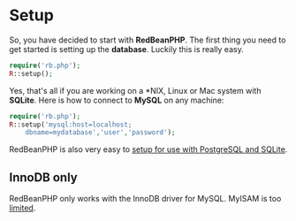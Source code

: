 # Setup

So, you have decided to start with **RedBeanPHP**. The first thing you need to
get started is setting up the **database**. Luckily this is really easy.

```php
require('rb.php');
R::setup();
```

Yes, that's all if you are working on a *NIX, Linux or Mac system with **SQLite**.
Here is how to connect to **MySQL** on any machine:

```php
require('rb.php');
R::setup('mysql:host=localhost;
	dbname=mydatabase','user','password');
```

RedBeanPHP is also very easy to [setup for use with PostgreSQL and SQLite](/compatible).

## InnoDB only

RedBeanPHP only works with the InnoDB driver for MySQL. MyISAM is too [limited](http://www.kavoir.com/2009/09/mysql-engines-innodb-vs-myisam-a-comparison-of-pros-and-cons.html "article about differences between MyISAM and InnoDB").
